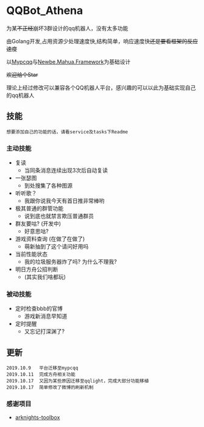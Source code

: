 # QQBot_Athena

为某~~不正经~~崩坏3群设计的qq机器人，没有太多功能

由Golang开发,占用资源少处理速度快,结构简单，响应速度快~~还是要看框架的反应速度~~

以[Mypcqq](https://www.mypcqq.cc/)与[Newbe.Mahua.Framework](https://github.com/newbe36524/Newbe.Mahua.Framework)为基础设计

~~欢迎给个Star~~

理论上经过修改可以兼容各个QQ机器人平台，感兴趣的可以以此为基础实现自己的qq机器人

## 技能
    想要添加自己的功能的话，请看service及tasks下Readme
### 主动技能
   - 复读
        - 当同条消息连续出现3次后自动复读
   - 一张瑟图
        - 到处搜集了各种图源
   - 听听歌？
        - 我跟你说我今天有首日推非常棒哟
   - 极其普通的群管功能
        - 说到底也就禁言欺压普通群员
   - 群友要咕? (开发中)
        - 好意思咕?
   - 游戏资料查询 (在做了在做了)
        - 萌新抽到了这个请问好用吗
   - 当前性能状态
        - 我的垃圾服务器炸了吗? 为什么不理我?
   - 明日方舟公招判断
        - (其实我们啥都玩)
### 被动技能
   - 定时检查bbb的官博
        - 游戏新消息早知道
   - 定时提醒
        - 又忘记打深渊了?
## 更新

    2019.10.9   平台迁移至mypcqq
    2019.10.11  完成方舟相关功能
    2019.10.17  又因为某些原因迁移至qqlight，完成大部分功能移植
    2019.10.17  简单修改了微博的刷新机制

### 感谢项目

   - [arknights-toolbox](https://github.com/Tsuk1ko/arknights-toolbox)